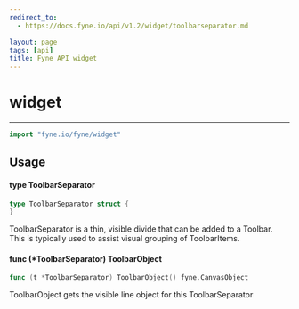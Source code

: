 ```yaml
---
redirect_to:
  - https://docs.fyne.io/api/v1.2/widget/toolbarseparator.md

layout: page
tags: [api]
title: Fyne API widget
---
```



# widget
---
```go
import "fyne.io/fyne/widget"
```

## Usage

#### type ToolbarSeparator

```go
type ToolbarSeparator struct {
}
```

ToolbarSeparator is a thin, visible divide that can be added to a Toolbar. This is typically used to assist visual grouping of ToolbarItems.

#### func (*ToolbarSeparator) ToolbarObject

```go
func (t *ToolbarSeparator) ToolbarObject() fyne.CanvasObject
```
ToolbarObject gets the visible line object for this ToolbarSeparator
